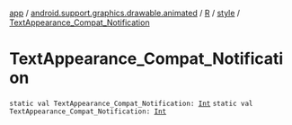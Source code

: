 [app](../../../index.md) / [android.support.graphics.drawable.animated](../../index.md) / [R](../index.md) / [style](index.md) / [TextAppearance_Compat_Notification](.)

# TextAppearance_Compat_Notification

`static val TextAppearance_Compat_Notification: `[`Int`](https://kotlinlang.org/api/latest/jvm/stdlib/kotlin/-int/index.html)
`static val TextAppearance_Compat_Notification: `[`Int`](https://kotlinlang.org/api/latest/jvm/stdlib/kotlin/-int/index.html)